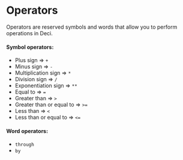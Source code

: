 # Operators

Operators are reserved symbols and words that allow you to perform operations in Deci.

#### Symbol operators:

* Plus sign ⇒ `+`
* Minus sign ⇒ `-`
* Multiplication sign ⇒ `*`
* Division sign ⇒ `/`
* Exponentiation sign ⇒ `**`
* Equal to ⇒ `=`
* Greater than ⇒ `>`
* Greater than or equal to ⇒ `>=`
* Less than ⇒ `<`
* Less than or equal to ⇒ `<=`

#### Word operators:

* `through`
* `by`

